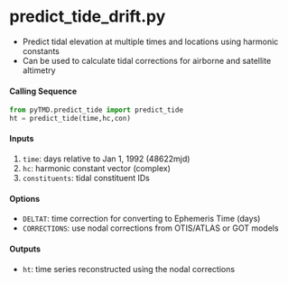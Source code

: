 predict_tide_drift.py
===============

- Predict tidal elevation at multiple times and locations using harmonic constants  
- Can be used to calculate tidal corrections for airborne and satellite altimetry  

#### Calling Sequence
```python
from pyTMD.predict_tide import predict_tide
ht = predict_tide(time,hc,con)
```

#### Inputs
1. `time`: days relative to Jan 1, 1992 (48622mjd)
2. `hc`: harmonic constant vector (complex)
3. `constituents`: tidal constituent IDs

#### Options
- `DELTAT`: time correction for converting to Ephemeris Time (days)
- `CORRECTIONS`: use nodal corrections from OTIS/ATLAS or GOT models

#### Outputs
- `ht`: time series reconstructed using the nodal corrections
